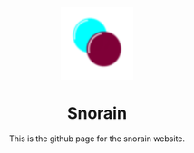 <div align='center'>
<img src='../images/logo/siteimage-4.png' width='128px'> 
<h1>Snorain</h1>

This is the github page for the snorain website.
